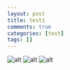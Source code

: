 ```yaml
---
layout: post
title: test1
comments: true
categories: [test]
tags: []
---
```


![alt](http://wuld.ipdisk.co.kr:8000/list/HDD1/embed/animals/2023-01-20-test1/a.jpg)
![alt](http://wuld.ipdisk.co.kr:8000/list/HDD1/embed/animals/2023-01-20-test1/b.jpg)
![alt](http://wuld.ipdisk.co.kr:8000/list/HDD1/embed/animals/2023-01-20-test1/c.png)
